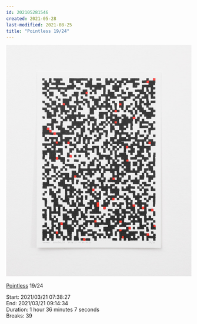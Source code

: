 ```yaml
---
id: 202105281546
created: 2021-05-28
last-modified: 2021-08-25
title: "Pointless 19/24"
---
```

![](../assets/202105281546.jpg)

[Pointless](202105271855) 19/24 

Start: 2021/03/21 07:38:27  
End: 2021/03/21 09:14:34  
Duration: 1 hour 36 minutes 7 seconds  
Breaks: 39